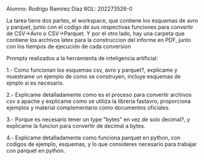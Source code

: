 Alumno: Rodrigo Ramírez Díaz
ROL: 202273526-0

La tarea tiene dos partes, el workspace, que contiene los esquemas de avro y parquet, junto con el codigo de sus respectivas funciones para convertir de CSV->Avro o CSV->Parquet. Y por el otro lado, hay una carpeta que contiene los archivos latex para la construccion del informe en PDF, junto con los tiempos de ejecución de cada conversion 

Prompts realizados a la herramienta de inteligencia artificial:

1.- Como funcionan los esquemas csv, avro y parquet?, explicame y muestrame un ejemplo de como se construyen, incluye esquemas de ejmplo si es necesario.

2.- Explicame detalladamente como es el proceso para convertir archivos csv a apache y explicame como se utiliza la libreria fastavro, proporciona ejemplos y material complementario como documentos oficiales.

3.- Porque es necesario tener un type "bytes" en vez de solo decimal?, y explicame la funcion para convertir de decimal a bytes.

4.- Explicame detalladamente como funciona parquet en python, con codigos de ejemplo, esquemas, y lo que consideres necesario para trabajar con parquet en python.